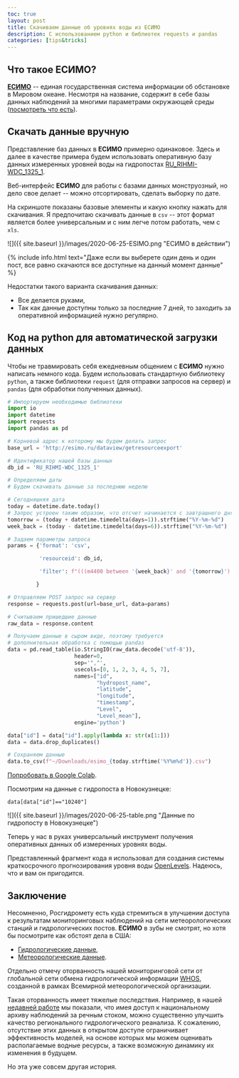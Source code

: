 ```yaml
---
toc: true
layout: post
title: Скачиваем данные об уровнях воды из ЕСИМО
description: С использованием python и библиотек requests и pandas
categories: [tips&tricks]
---
```


## Что такое ЕСИМО?

[**ЕСИМО**](http://esimo.ru/portal/) -- единая государственная система информации об обстановке в Мировом океане. Несмотря на название, содержит в себе базы данных наблюдений за многими параметрами окружающей среды ([посмотреть что есть](http://esimo.ru/portal/portal/esimo-user/data)).

## Скачать данные вручную

Представление баз данных в **ЕСИМО** примерно одинаковое. Здесь и далее в качестве примера будем использовать оперативную базу данных измеренных уровней воды на гидропостах [RU_RIHMI-WDC_1325_1](http://esimo.ru/dataview/viewresource?resourceId=RU_RIHMI-WDC_1325).

Веб-интерфейс **ЕСИМО** для работы с базами данных монструозный, но дело свое делает -- можно отсортировать, сделать выборку по дате.

На скриншоте показаны базовые элементы и какую кнопку нажать для скачивания. Я предпочитаю скачивать данные в `csv` -- этот формат является более универсальным и с ним легче потом работать, чем с `xls`.

![]({{ site.baseurl }}/images/2020-06-25-ESIMO.png "ЕСИМО в действии")

{% include info.html text="Даже если вы выберете один день и один пост, все равно скачаются все доступные на данный момент данные" %}

Недостатки такого варианта скачивания данных:

* Все делается руками,
* Так как данные доступны только за последние 7 дней, то заходить за оперативной информацией нужно регулярно.

## Код на python для автоматической загрузки данных

Чтобы не травмировать себя ежедневным общением с  **ЕСИМО** нужно написать немного кода. Будем использовать стандартную библиотеку `python`, а также библиотеки `request` (для отправки запросов на сервер) и `pandas` (для обработки полученных данных).

```python
# Импортируем необходимые библиотеки
import io
import datetime
import requests
import pandas as pd

# Корневой адрес к которому мы будем делать запрос
base_url = 'http://esimo.ru/dataview/getresourceexport' 

# Идентификатор нашей базы данных
db_id = 'RU_RIHMI-WDC_1325_1'

# Определяем даты
# Будем скачивать данные за последнюю неделю

# Сегодняшняя дата
today = datetime.date.today()
# Запрос устроен таким образом, что отсчет начинается с завтрашнего дня
tomorrow = (today + datetime.timedelta(days=1)).strftime("%Y-%m-%d")
week_back = (today - datetime.timedelta(days=6)).strftime("%Y-%m-%d")

# Задаем параметры запроса
params = {'format': 'csv',

          'resourceid': db_id,

          'filter': f"(((m4400 between '{week_back}' and '{tomorrow}') or (CAST(m4400 as text) like \'%2099-12-31%\')))"

         }

# Отправляем POST запрос на сервер
response = requests.post(url=base_url, data=params)

# Считываем пришедшие данные
raw_data = response.content

# Получаем данные в сыром виде, поэтому требуется 
# дополнительная обработка с помощью pandas
data = pd.read_table(io.StringIO(raw_data.decode('utf-8')),
                     header=0,
                     sep='","',
                     usecols=[0, 1, 2, 3, 4, 5, 7],
                     names=["id", 
                            "hydropost_name", 
                            "latitude", 
                            "longitude", 
                            "timestamp", 
                            "Level", 
                            "Level_mean"],
                     engine='python')

data["id"] = data["id"].apply(lambda x: str(x[1:]))
data = data.drop_duplicates()

# Сохраняем данные
data.to_csv(f"~/Downloads/esimo_{today.strftime('%Y%m%d')}.csv")

```

[Попробовать в Google Colab](https://colab.research.google.com/drive/1-SUHELtPx_oEDDEzdzmf6K7Jgh2Ll_fw?usp=sharing).


Посмотрим на данные с гидропоста в Новокузнецке:

`data[data["id"]=="10240"]`

![]({{ site.baseurl }}/images/2020-06-25-table.png "Данные по гидропосту в Новокузнецке")


Теперь у нас в руках универсальный инструмент получения оперативных данных об измеренных уровнях воды. 

Представленный фрагмент кода я использовал для создания системы краткосрочного прогнозирования уровня воды [OpenLevels](https://openlevels.github.io/). Надеюсь, что и вам он пригодится.


## Заключение

Несомненно, Росгидромету есть куда стремиться в улучшении доступа к результатам мониторинговых наблюдений на сети метеорологических станций и гидрологических постов. **ЕСИМО** в зубы не смотрят, но хотя бы посмотрите как обстоят дела в США:

* [Гидрологические данные](https://waterservices.usgs.gov/),
* [Метеорологические данные](https://www.weather.gov/).

Отдельно отмечу оторванность нашей мониторинговой сети от глобальной сети обмена гидрологической информации [WHOS](http://www.wmo.int/pages/prog/hwrp/chy/whos/index.php), созданной в рамках Всемирной метеорологической организации. 

Такая оторванность имеет тяжелые последствия. Например, в нашей [недавней работе](https://www.tandfonline.com/doi/full/10.1080/02626667.2020.1762886) мы показали, что имея доступ к национальному архиву наблюдений за речным стоком, можно существенно улучшить качество регионального гидрологического реанализа. К сожалению, отсутствие этих данных в открытом доступе ограничивает эффективность моделей, на основе которых мы можем оценивать располагаемые водные ресурсы, а также возможную динамику их изменения в будущем. 

Но эта уже совсем другая история.